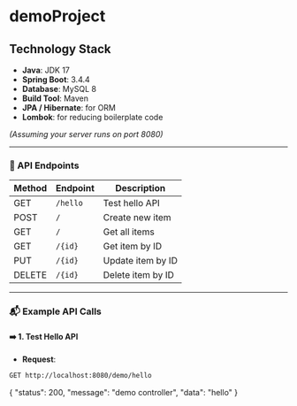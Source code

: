 ﻿# demoProject

## Technology Stack
- **Java**: JDK 17
- **Spring Boot**: 3.4.4
- **Database**: MySQL 8
- **Build Tool**: Maven
- **JPA / Hibernate**: for ORM
- **Lombok**: for reducing boilerplate code

*(Assuming your server runs on port 8080)*

---

### 🧵 API Endpoints

| Method | Endpoint           | Description             |
|--------|--------------------|-------------------------|
| GET    | `/hello`            | Test hello API          |
| POST   | `/`                 | Create new item         |
| GET    | `/`                 | Get all items           |
| GET    | `/{id}`             | Get item by ID          |
| PUT    | `/{id}`             | Update item by ID       |
| DELETE | `/{id}`             | Delete item by ID       |

---

### 📬 Example API Calls

#### ➡️ 1. Test Hello API

- **Request**:
```bash
GET http://localhost:8080/demo/hello
```
{
  "status": 200,
  "message": "demo controller",
  "data": "hello"
}